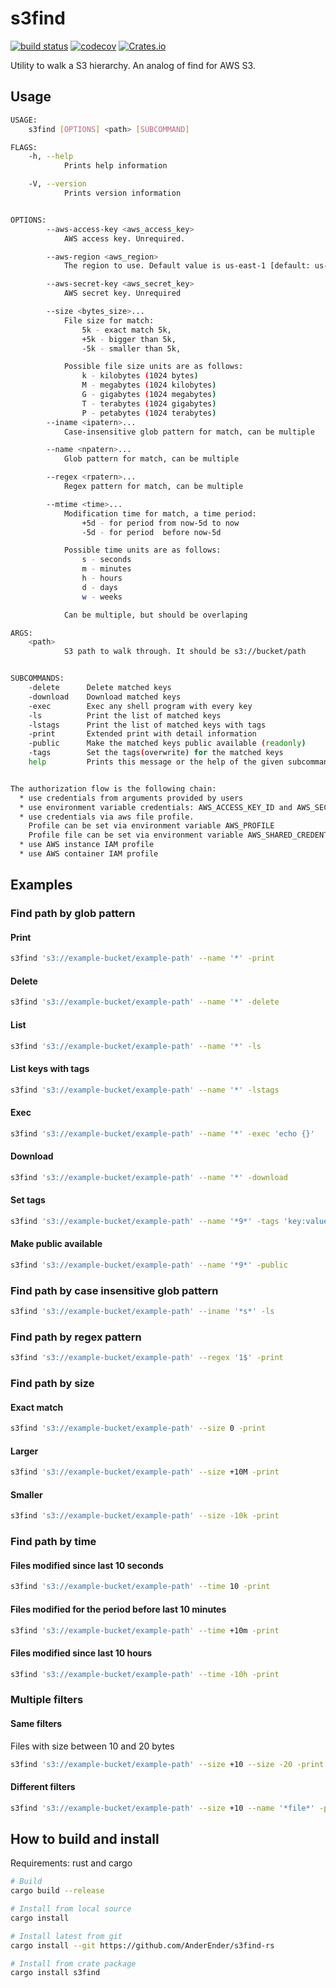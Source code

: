 # s3find
[![build status](https://travis-ci.org/AnderEnder/s3find-rs.svg?branch=master)](https://travis-ci.org/AnderEnder/s3find-rs)
[![codecov](https://codecov.io/gh/AnderEnder/s3find-rs/branch/master/graph/badge.svg)](https://codecov.io/gh/AnderEnder/s3find-rs)
[![Crates.io](https://img.shields.io/crates/v/s3find.svg)](https://crates.io/crates/s3find)


Utility to walk a S3 hierarchy. An analog of find for AWS S3.

## Usage

```sh
USAGE:
    s3find [OPTIONS] <path> [SUBCOMMAND]

FLAGS:
    -h, --help
            Prints help information

    -V, --version
            Prints version information


OPTIONS:
        --aws-access-key <aws_access_key>
            AWS access key. Unrequired.

        --aws-region <aws_region>
            The region to use. Default value is us-east-1 [default: us-east-1]

        --aws-secret-key <aws_secret_key>
            AWS secret key. Unrequired

        --size <bytes_size>...
            File size for match:
                5k - exact match 5k,
                +5k - bigger than 5k,
                -5k - smaller than 5k,

            Possible file size units are as follows:
                k - kilobytes (1024 bytes)
                M - megabytes (1024 kilobytes)
                G - gigabytes (1024 megabytes)
                T - terabytes (1024 gigabytes)
                P - petabytes (1024 terabytes)
        --iname <ipatern>...
            Case-insensitive glob pattern for match, can be multiple

        --name <npatern>...
            Glob pattern for match, can be multiple

        --regex <rpatern>...
            Regex pattern for match, can be multiple

        --mtime <time>...
            Modification time for match, a time period:
                +5d - for period from now-5d to now
                -5d - for period  before now-5d

            Possible time units are as follows:
                s - seconds
                m - minutes
                h - hours
                d - days
                w - weeks

            Can be multiple, but should be overlaping

ARGS:
    <path>
            S3 path to walk through. It should be s3://bucket/path


SUBCOMMANDS:
    -delete      Delete matched keys
    -download    Download matched keys
    -exec        Exec any shell program with every key
    -ls          Print the list of matched keys
    -lstags      Print the list of matched keys with tags
    -print       Extended print with detail information
    -public      Make the matched keys public available (readonly)
    -tags        Set the tags(overwrite) for the matched keys
    help         Prints this message or the help of the given subcommand(s)


The authorization flow is the following chain:
  * use credentials from arguments provided by users
  * use environment variable credentials: AWS_ACCESS_KEY_ID and AWS_SECRET_ACCESS_KEY
  * use credentials via aws file profile.
    Profile can be set via environment variable AWS_PROFILE
    Profile file can be set via environment variable AWS_SHARED_CREDENTIALS_FILE
  * use AWS instance IAM profile
  * use AWS container IAM profile
```

## Examples

### Find path by glob pattern

#### Print

```sh
s3find 's3://example-bucket/example-path' --name '*' -print
```

#### Delete

```sh
s3find 's3://example-bucket/example-path' --name '*' -delete
```

#### List

```sh
s3find 's3://example-bucket/example-path' --name '*' -ls
```

#### List keys with tags

```sh
s3find 's3://example-bucket/example-path' --name '*' -lstags
```

#### Exec

```sh
s3find 's3://example-bucket/example-path' --name '*' -exec 'echo {}'

```

#### Download

```sh
s3find 's3://example-bucket/example-path' --name '*' -download

```

#### Set tags

```sh
s3find 's3://example-bucket/example-path' --name '*9*' -tags 'key:value' 'env:staging'

```

#### Make public available

```sh
s3find 's3://example-bucket/example-path' --name '*9*' -public

```

### Find path by case insensitive glob pattern

```sh
s3find 's3://example-bucket/example-path' --iname '*s*' -ls
```

### Find path by regex pattern

```sh
s3find 's3://example-bucket/example-path' --regex '1$' -print
```

### Find path by size

#### Exact match

```sh
s3find 's3://example-bucket/example-path' --size 0 -print
```

#### Larger

```sh
s3find 's3://example-bucket/example-path' --size +10M -print
```

#### Smaller

```sh
s3find 's3://example-bucket/example-path' --size -10k -print
```

### Find path by time

#### Files modified since last 10 seconds

```sh
s3find 's3://example-bucket/example-path' --time 10 -print
```

#### Files modified for the period before last 10 minutes

```sh
s3find 's3://example-bucket/example-path' --time +10m -print
```

#### Files modified since last 10 hours

```sh
s3find 's3://example-bucket/example-path' --time -10h -print
```

### Multiple filters

#### Same filters

Files with size between 10 and 20 bytes

```sh
s3find 's3://example-bucket/example-path' --size +10 --size -20 -print
```

#### Different filters

```sh
s3find 's3://example-bucket/example-path' --size +10 --name '*file*' -print
```

## How to build and install

Requirements: rust and cargo

```sh
# Build
cargo build --release

# Install from local source
cargo install

# Install latest from git
cargo install --git https://github.com/AnderEnder/s3find-rs

# Install from crate package
cargo install s3find
```
